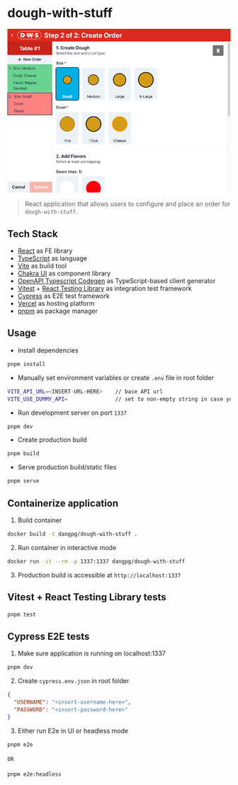 # dough-with-stuff

![DWS Logo](screenshot.png)

> React application that allows users to configure and place an order for `dough-with-stuff`.

## Tech Stack

- [React](https://react.dev/) as FE library
- [TypeScript](https://www.typescriptlang.org/) as language
- [Vite](https://vitejs.dev/) as build tool
- [Chakra UI](https://chakra-ui.com/) as component library
- [OpenAPI Typescript Codegen](https://github.com/ferdikoomen/openapi-typescript-codegen) as TypeScript-based client generator
- [Vitest](https://vitest.dev/) + [React Testing Library](https://testing-library.com/) as integration test framework
- [Cypress](https://www.cypress.io/) as E2E test framework
- [Vercel](https://vercel.com/) as hosting platform
- [pnpm](https://pnpm.io/) as package manager

## Usage

- Install dependencies

```bash
pnpm install
```

- Manually set environment variables or create `.env` file in root folder

```bash
VITE_API_URL=<INSERT-URL-HERE>    // base API url
VITE_USE_DUMMY_API=               // set to non-empty string in case you want to mock API
```

- Run development server on port `1337`

```bash
pnpm dev
```

- Create production build

```bash
pnpm build
```

- Serve production build/static files

```bash
pnpm serve
```

## Containerize application

1. Build container

```bash
docker build -t dangpg/dough-with-stuff .
```

2. Run container in interactive mode

```bash
docker run -it --rm -p 1337:1337 dangpg/dough-with-stuff
```

3. Production build is accessible at `http://localhost:1337`

## Vitest + React Testing Library tests

```bash
pnpm test
```

## Cypress E2E tests

1. Make sure application is running on localhost:1337

```bash
pnpm dev
```

2. Create `cypress.env.json` in root folder

```json
{
  "USERNAME": "<insert-username-here>",
  "PASSWORD": "<insert-password-here>"
}
```

3. Either run E2e in UI or headless mode

```bash
pnpm e2e

OR

pnpm e2e:headless
```
